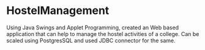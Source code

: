 # HostelManagement
Using Java Swings and Applet Programming, created an Web based application that can help to manage the hostel activities of a college. Can be scaled using PostgresSQL and used JDBC connector for the same.
